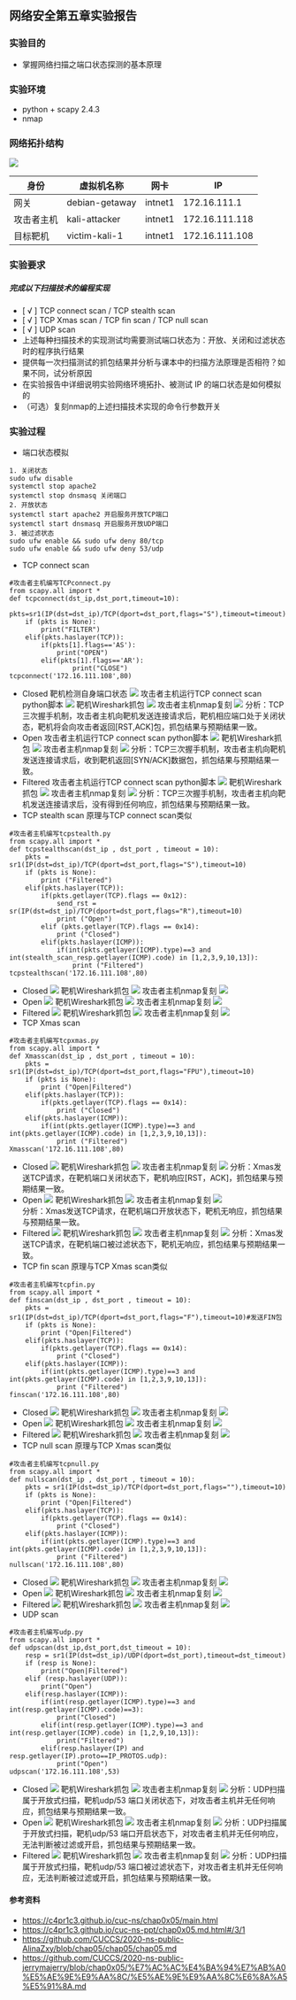 ## 网络安全第五章实验报告 
### 实验目的
* 掌握网络扫描之端口状态探测的基本原理
### 实验环境
* python + scapy 2.4.3
* nmap
### 网络拓扑结构 
![](img/网络拓扑.png) 

身份 | 虚拟机名称 |  网卡 | IP  
-|-|-|-
网关 | debian-getaway | intnet1 |172.16.111.1|
攻击者主机 | kali-attacker | intnet1 |172.16.111.118|
目标靶机 | victim-kali-1 | intnet1 |172.16.111.108 |
### 实验要求 
##### 完成以下扫描技术的编程实现
* [ √ ] TCP connect scan / TCP stealth scan
* [ √ ] TCP Xmas scan / TCP fin scan / TCP null scan
* [ √ ] UDP scan
* 上述每种扫描技术的实现测试均需要测试端口状态为：开放、关闭和过滤状态时的程序执行结果
* 提供每一次扫描测试的抓包结果并分析与课本中的扫描方法原理是否相符？如果不同，试分析原因
* 在实验报告中详细说明实验网络环境拓扑、被测试 IP 的端口状态是如何模拟的
* （可选）复刻nmap的上述扫描技术实现的命令行参数开关 
### 实验过程
* 端口状态模拟 
```
1. 关闭状态
sudo ufw disable
systemctl stop apache2
systemctl stop dnsmasq 关闭端口
2. 开放状态
systemctl start apache2 开启服务开放TCP端口
systemctl start dnsmasq 开启服务开放UDP端口
3. 被过滤状态
sudo ufw enable && sudo ufw deny 80/tcp
sudo ufw enable && sudo ufw deny 53/udp
```
* TCP connect scan
```
#攻击者主机编写TCPconnect.py
from scapy.all import *
def tcpconnect(dst_ip,dst_port,timeout=10):
    pkts=sr1(IP(dst=dst_ip)/TCP(dport=dst_port,flags="S"),timeout=timeout)
    if (pkts is None):
        print("FILTER")
    elif(pkts.haslayer(TCP)):
        if(pkts[1].flags=='AS'):
            print("OPEN")
        elif(pkts[1].flags=='AR'):
                print("CLOSE")
tcpconnect('172.16.111.108',80)
``` 
  * Closed 
    靶机检测自身端口状态
    ![](img/靶机检测自身端口状态.png) 
    攻击者主机运行TCP connect scan python脚本 
    ![](img/tcpc_closed.png) 
    靶机Wireshark抓包
    ![](img/1.png) 
    攻击者主机nmap复刻 
    ![](img/n_tcpc_closed.png)
    分析：TCP三次握手机制，攻击者主机向靶机发送连接请求后，靶机相应端口处于关闭状态，靶机将会向攻击者返回[RST,ACK]包，抓包结果与预期结果一致。 
  * Open 
    攻击者主机运行TCP connect scan python脚本 
    ![](img/tcpc_opend.png) 
    靶机Wireshark抓包 
    ![](img/2.png) 
    攻击者主机nmap复刻 
    ![](img/n_tcpc_open.png) 
    分析：TCP三次握手机制，攻击者主机向靶机发送连接请求后，收到靶机返回[SYN/ACK]数据包，抓包结果与预期结果一致。
  * Filtered 
    攻击者主机运行TCP connect scan python脚本 
    ![](img/tcpc_filterd.png) 
    靶机Wireshark抓包 
    ![](img/3.png) 
    攻击者主机nmap复刻 
    ![](img/n_tcpc_filterd.png) 
    分析：TCP三次握手机制，攻击者主机向靶机发送连接请求后，没有得到任何响应，抓包结果与预期结果一致。 
* TCP stealth scan 
    原理与TCP connect scan类似 
```
#攻击者主机编写tcpstealth.py
from scapy.all import *
def tcpstealthscan(dst_ip , dst_port , timeout = 10):
    pkts = sr1(IP(dst=dst_ip)/TCP(dport=dst_port,flags="S"),timeout=10)
    if (pkts is None):
        print ("Filtered")
    elif(pkts.haslayer(TCP)):
        if(pkts.getlayer(TCP).flags == 0x12):
            send_rst = sr(IP(dst=dst_ip)/TCP(dport=dst_port,flags="R"),timeout=10)
            print ("Open")
        elif (pkts.getlayer(TCP).flags == 0x14):
            print ("Closed")
        elif(pkts.haslayer(ICMP)):
            if(int(pkts.getlayer(ICMP).type)==3 and int(stealth_scan_resp.getlayer(ICMP).code) in [1,2,3,9,10,13]):
                print ("Filtered")
tcpstealthscan('172.16.111.108',80)
``` 
  * Closed
    ![](img/tcps_closed.png) 
    靶机Wireshark抓包 
    ![](img/4.png) 
    攻击者主机nmap复刻 
    ![](img/n_tcps_closed.png) 
  * Open 
    ![](img/tcps_opend.png) 
    靶机Wireshark抓包 
    ![](img/5.png) 
    攻击者主机nmap复刻 
    ![](img/n_tcps_opend.png) 
  * Filtered 
    ![](img/tcps_filterd.png) 
    靶机Wireshark抓包 
    ![](img/6.png) 
    攻击者主机nmap复刻 
    ![](img/n_tcps_filterd.png) 
* TCP Xmas scan 
```
#攻击者主机编写tcpxmas.py
from scapy.all import *
def Xmasscan(dst_ip , dst_port , timeout = 10):
    pkts = sr1(IP(dst=dst_ip)/TCP(dport=dst_port,flags="FPU"),timeout=10)
    if (pkts is None):
        print ("Open|Filtered")
    elif(pkts.haslayer(TCP)):
        if(pkts.getlayer(TCP).flags == 0x14):
            print ("Closed")
    elif(pkts.haslayer(ICMP)):
        if(int(pkts.getlayer(ICMP).type)==3 and int(pkts.getlayer(ICMP).code) in [1,2,3,9,10,13]):
            print ("Filtered")
Xmasscan('172.16.111.108',80)
``` 
  * Closed
    ![](img/tcpx_closed.png) 
    靶机Wireshark抓包 
    ![](img/7.png) 
    攻击者主机nmap复刻 
    ![](img/n_tcpx_closed.png) 
    分析：Xmas发送TCP请求，在靶机端口关闭状态下，靶机响应[RST，ACK]，抓包结果与预期结果一致。 
  * Open 
    ![](img/tcpx_opend.png) 
    靶机Wireshark抓包 
    ![](img/8.png) 
    攻击者主机nmap复刻 
    ![](img/n_tcpx_opend.png)  
    分析：Xmas发送TCP请求，在靶机端口开放状态下，靶机无响应，抓包结果与预期结果一致。
  * Filtered 
    ![](img/tcpx_filterd.png) 
    靶机Wireshark抓包 
    ![](img/9.png) 
    攻击者主机nmap复刻 
    ![](img/n_tcpx_filterd.png) 
    分析：Xmas发送TCP请求，在靶机端口被过滤状态下，靶机无响应，抓包结果与预期结果一致。 
*  TCP fin scan
   原理与TCP Xmas scan类似
```
#攻击者主机编写tcpfin.py
from scapy.all import *
def finscan(dst_ip , dst_port , timeout = 10):
    pkts = sr1(IP(dst=dst_ip)/TCP(dport=dst_port,flags="F"),timeout=10)#发送FIN包
    if (pkts is None):
        print ("Open|Filtered")
    elif(pkts.haslayer(TCP)):
        if(pkts.getlayer(TCP).flags == 0x14):
            print ("Closed")
    elif(pkts.haslayer(ICMP)):
        if(int(pkts.getlayer(ICMP).type)==3 and int(pkts.getlayer(ICMP).code) in [1,2,3,9,10,13]):
            print ("Filtered")
finscan('172.16.111.108',80)
``` 
  * Closed
    ![](img/tcpf_closed.png) 
    靶机Wireshark抓包 
    ![](img/10.png) 
    攻击者主机nmap复刻 
    ![](img/n_tcpf_closed.png) 
  * Open 
    ![](img/tcpf_opend.png) 
    靶机Wireshark抓包 
    ![](img/11.png) 
    攻击者主机nmap复刻 
    ![](img/n_tcpf_opend.png) 
  * Filtered 
    ![](img/tcpf_filterd.png) 
    靶机Wireshark抓包 
    ![](img/12.png) 
    攻击者主机nmap复刻 
    ![](img/n_tcpf_filterd.png) 
*  TCP null scan 
   原理与TCP Xmas scan类似 
```
#攻击者主机编写tcpnull.py
from scapy.all import *
def nullscan(dst_ip , dst_port , timeout = 10):
    pkts = sr1(IP(dst=dst_ip)/TCP(dport=dst_port,flags=""),timeout=10)
    if (pkts is None):
        print ("Open|Filtered")
    elif(pkts.haslayer(TCP)):
        if(pkts.getlayer(TCP).flags == 0x14):
            print ("Closed")
    elif(pkts.haslayer(ICMP)):
        if(int(pkts.getlayer(ICMP).type)==3 and int(pkts.getlayer(ICMP).code) in [1,2,3,9,10,13]):
            print ("Filtered")
nullscan('172.16.111.108',80)
``` 
  * Closed
    ![](img/tcpn_closed.png) 
    靶机Wireshark抓包 
    ![](img/13.png) 
    攻击者主机nmap复刻 
    ![](img/n_tcpn_closed.png) 
  * Open 
    ![](img/tcpn_opend.png) 
    靶机Wireshark抓包 
    ![](img/14.png) 
    攻击者主机nmap复刻 
    ![](img/n_tcpn_opend.png) 
  * Filtered 
    ![](img/tcpn_filterd.png) 
    靶机Wireshark抓包 
    ![](img/15.png) 
    攻击者主机nmap复刻 
    ![](img/n_tcpn_filterd.png) 
* UDP scan 
```
#攻击者主机编写udp.py
from scapy.all import *
def udpscan(dst_ip,dst_port,dst_timeout = 10):
    resp = sr1(IP(dst=dst_ip)/UDP(dport=dst_port),timeout=dst_timeout)
    if (resp is None):
        print("Open|Filtered")
    elif (resp.haslayer(UDP)):
        print("Open")
    elif(resp.haslayer(ICMP)):
        if(int(resp.getlayer(ICMP).type)==3 and int(resp.getlayer(ICMP).code)==3):
            print("Closed")
        elif(int(resp.getlayer(ICMP).type)==3 and int(resp.getlayer(ICMP).code) in [1,2,9,10,13]):
            print("Filtered")
        elif(resp.haslayer(IP) and resp.getlayer(IP).proto==IP_PROTOS.udp):
            print("Open")
udpscan('172.16.111.108',53)
``` 
  * Closed
    ![](img/udp_closed.png) 
    靶机Wireshark抓包 
    ![](img/16.png) 
    攻击者主机nmap复刻 
    ![](img/n_udp_closed.png) 
    分析：UDP扫描属于开放式扫描，靶机udp/53 端口关闭状态下，对攻击者主机并无任何响应，抓包结果与预期结果一致。 
  * Open 
    ![](img/udp_opend.png) 
    靶机Wireshark抓包 
    ![](img/17.png) 
    攻击者主机nmap复刻 
    ![](img/n_udp_opend.png) 
    分析：UDP扫描属于开放式扫描，靶机udp/53 端口开启状态下，对攻击者主机并无任何响应，无法判断被过滤或开启，抓包结果与预期结果一致。
  * Filtered 
    ![](img/udp_filterd.png) 
    靶机Wireshark抓包 
    ![](img/18.png) 
    攻击者主机nmap复刻 
    ![](img/n_udp_filterd.png) 
    分析：UDP扫描属于开放式扫描，靶机udp/53 端口被过滤状态下，对攻击者主机并无任何响应，无法判断被过滤或开启，抓包结果与预期结果一致。 

#### 参考资料 
* https://c4pr1c3.github.io/cuc-ns/chap0x05/main.html 
* https://c4pr1c3.github.io/cuc-ns-ppt/chap0x05.md.html#/3/1 
* https://github.com/CUCCS/2020-ns-public-AlinaZxy/blob/chap05/chap05/chap05.md
* https://github.com/CUCCS/2020-ns-public-jerrymajerry/blob/chap0x05/%E7%AC%AC%E4%BA%94%E7%AB%A0%E5%AE%9E%E9%AA%8C/%E5%AE%9E%E9%AA%8C%E6%8A%A5%E5%91%8A.md
